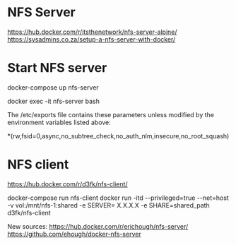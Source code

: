 # NFS Server
https://hub.docker.com/r/itsthenetwork/nfs-server-alpine/
https://sysadmins.co.za/setup-a-nfs-server-with-docker/


# Start NFS server
docker-compose up nfs-server

docker exec -it nfs-server bash

The /etc/exports file contains these parameters unless modified by the environment variables listed above:

*(rw,fsid=0,async,no_subtree_check,no_auth_nlm,insecure,no_root_squash)


# NFS client
https://hub.docker.com/r/d3fk/nfs-client/

docker-compose run nfs-client
docker run -itd --privileged=true --net=host -v vol:/mnt/nfs-1:shared -e SERVER= X.X.X.X -e SHARE=shared_path d3fk/nfs-client


New sources:
https://hub.docker.com/r/erichough/nfs-server/
https://github.com/ehough/docker-nfs-server
